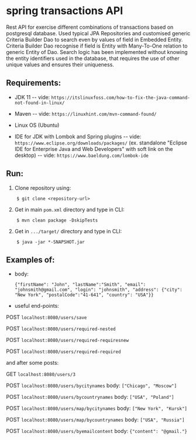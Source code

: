 # spring transactions API

 Rest API for exercise different combinations of transactions based on postgresql database.
 Used typical JPA Repositories and customised generic Criteria Builder Dao to search even by values of field in Embedded Entity.
 Criteria Builder Dao recognise if field is Entity with Many-To-One relation to generic Entity of Dao.
 Search logic has been implemented without knowing the entity identifiers used in the database, 
 that requires the use of other unique values and ensures their uniqueness. 


## Requirements:

 - JDK 11 
 -- vide: `https://itslinuxfoss.com/how-to-fix-the-java-command-not-found-in-linux/`

 - Maven 
 -- vide: `https://linuxhint.com/mvn-command-found/`

 - Linux OS (Ubuntu)

 - IDE for JDK with Lombok and Spring plugins 
 -- vide: `https://www.eclipse.org/downloads/packages/`
   (ex. standalone "Eclipse IDE for Enterprise Java and Web Developers" with soft link on the desktop) 
 -- vide: `https://www.baeldung.com/lombok-ide`	
 

## Run:

1. Clone repository using: 
```
	$ git clone <repository-url> 
```
2. Get in main `pom.xml` directory and type in CLI:   
```
	$ mvn clean package -DskipTests
```
2. Get in `.../target/` directory and type in CLI:
```
	$ java -jar *-SNAPSHOT.jar
``` 


## Examples of:

- body:

  `{"firstName": "John", "lastName":"Smith", "email": "johnsmith@gmail.com", "login": "johnsmith", "address": {"city": "New York", "postalCode":"41-641", "country": "USA"}}`

- useful end-points:

 POST `localhost:8080/users/save`

 POST `localhost:8080/users/required-nested` 
 
 POST `localhost:8080/users/required-requiresnew`

 POST `localhost:8080/users/required-required`

 and after some posts:

 GET `localhost:8080/users/3`

 POST `localhost:8080/users/bycitynames` body: `["Chicago", "Moscow"]`

 POST `localhost:8080/users/bycountrynames` body: `["USA", "Poland"]`

 POST `localhost:8080/users/map/bycitynames` body: `["New York", "Kursk"]`

 POST `localhost:8080/users/map/bycountrynames` body: `["USA", "Russia"]`

 POST `localhost:8080/users/byemailcontent` body: `{"content": "@gmail."}`



